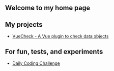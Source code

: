 ## Welcome to my home page

## My projects
*  [VueCheck - A Vue plugin to check data objects](https://github.com/geandre/vue-check)

## For fun, tests, and experiments
*  [Daily Coding Challenge](https://github.com/geandre/daily-coding)

<!-- ## Projects that I contribute -->
